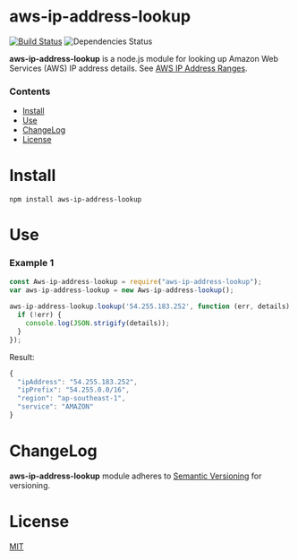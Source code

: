aws-ip-address-lookup
=======
[![Build Status](https://travis-ci.org/dutu/aws-ip-address-lookup.svg)](https://travis-ci.org/dutu/aws-ip-address-lookup) ![Dependencies Status](https://david-dm.org/dutu/aws-ip-address-lookup.svg)


**aws-ip-address-lookup** is a node.js module for looking up Amazon Web Services (AWS) IP address details.
See [AWS IP Address Ranges](http://docs.aws.amazon.com/general/latest/gr/aws-ip-ranges.html "AWS IP Address Ranges").


### Contents
* [Install](#install)
* [Use](#use)
* [ChangeLog](#changelog)
* [License](#license) 



# Install #

    npm install aws-ip-address-lookup

# Use #

### Example 1

```js
const Aws-ip-address-lookup = require("aws-ip-address-lookup");
var aws-ip-address-lookup = new Aws-ip-address-lookup();
	
aws-ip-address-lookup.lookup('54.255.183.252', function (err, details) {
  if (!err) {
    console.log(JSON.strigify(details));
  }
});
```

Result:
```js
{
  "ipAddress": "54.255.183.252",
  "ipPrefix": "54.255.0.0/16",
  "region": "ap-southeast-1",
  "service": "AMAZON"
}
```



# ChangeLog

**aws-ip-address-lookup** module adheres to [Semantic Versioning](http://semver.org/) for versioning.


# License #

[MIT](LICENSE)